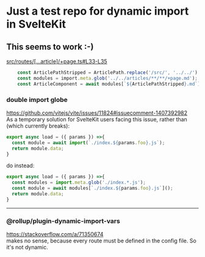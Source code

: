 # Just a test repo for dynamic import in SvelteKit

## This seems to work :-)

[src/routes/[...article]/+page.ts#L33-L35](src/routes/[...article]/+page.ts#L33-L35)
```typescript
	const ArticlePathStripped = ArticlePath.replace('/src/', '../../').replace('.md', '');
	const modules = import.meta.glob('../../articles/**/**/+page.md');
	const ArticleComponent = await modules[`${ArticlePathStripped}.md`]();
```



### double import globe
https://github.com/vitejs/vite/issues/11824#issuecomment-1407392982   
As a temporary solution for SvelteKit users facing this issue, rather than (which currently breaks):

```js
export async load = ({ params }) =>{
  const module = await import(`./index.${params.foo}.js`);
  return module.data;
}
```

do instead:

```js
export async load = ({ params }) =>{
  const modules = import.meta.glob('./index.*.js');
  const module = await modules[`./index.${params.foo}.js`]();
  return module.data;
}
```

---

### @rollup/plugin-dynamic-import-vars
https://stackoverflow.com/a/71350674   
makes no sense, because every route must be defined in the config file. So it's not dynamic.
